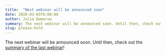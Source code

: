 ```yaml
---
title:  "Next webinar will be announced soon"
date: 2020-03-03T6:00:00
author: Julia Damerow
summary: The next webinar will be announced soon. Until then, check out the summary of the last webinar!
slug: please-hold
---
```


The next webinar will be announced soon. Until then, check out the [summary of the last webinar](/workshops/2020-02-27-deploy-packaging/)!
